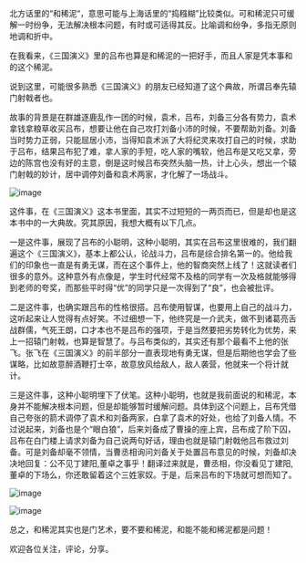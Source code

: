 北方话里的“和稀泥“，意思可能与上海话里的“捣糨糊”比较类似。可和稀泥只可缓解一时纷争，无法解决根本问题，有时或可适得其反。比喻调和纷争，多指无原则地调和折中。

在我看来，《三国演义》里的吕布也算是和稀泥的一把好手，而且人家是凭本事和的这个稀泥。

说到这里，可能很多熟悉《三国演义》的朋友已经知道了这个典故，所谓吕奉先辕门射戟者也。

故事的背景是在群雄逐鹿乱作一团的时候，袁术，吕布，刘备三分各有势力，袁术拿钱拿粮草收买吕布，想要让他在自己攻打刘备小沛的时候，不要帮助刘备。刘备当时势力正弱，只能屈居小沛，当得知袁术派了大将纪灵来攻打自己的时候，求助于吕布，结果吕布犯了难，拿人家的手短，吃人家的嘴软，他吕布是又吃又拿，旁边的陈宫也没有好的主意，倒是这时候吕布突然头脑一热，计上心头，想出一个辕门射戟的妙计，居中调停刘备和袁术两家，才化解了一场战斗。

![image](http://upload-images.jianshu.io/upload_images/48180-3409d148378340ed.jpeg@wm_2,t_55m+5a625Y+3L+aXuuWTpeiusuaVheS6iw==,fc_ffffff,ff_U2ltSGVp,sz_13,x_9,y_9?imageMogr2/auto-orient/strip%7CimageView2/2/w/1240)

这件事，在《三国演义》这本书里面，其实不过短短的一两页而已，但是却也是这本书中的一大典故。究其原因，我想大概有以下几点。

一是这件事，展现了吕布的小聪明，这种小聪明，其实在吕布这里很难的，我们翻遍这个《三国演义》，基本上都公认，论战斗力，吕布是综合排名第一的。他给我们的印象也一直是有勇无谋，而在这个事件上，他的智商突然上线了！这就读者们很多的意外。这种意外有点像是，学生时代经常不及格的同学有一次及格就能够得到老师的夸奖，而那些平时得“优”的同学只是一次得到了“良”，也会被批评。

二是这件事，也确实跟吕布的性格很搭。吕布使用智谋，也要用上自己的战斗力，这听起来让人觉得有点好笑。不过细想一下，他终究是一介武夫，做不到诸葛亮舌战群儒，气死王朗，口才本也不是吕布的强项，于是当然要把劣势转化为优势，来上一招辕门射戟，也算是智慧了。与吕布类似的，其实还有那个最看不上他的张飞。张飞在《三国演义》的前半部分一直表现地有勇无谋，但是后期他也学会了些谋略，比如故意醉酒鞭打士卒，故意放风给敌人，敌人袭营，他就来一个将计就计。

三是这件事，这种小聪明埋下了伏笔。这种小聪明，也就是我前面说的和稀泥，本身并不能解决根本问题，但是却能够暂时缓解问题。具体到这个问题上，吕布凭借自己夸张的箭术调停了袁术和刘备两家，白拿了袁术的好处，也给了刘备人情。不过说起来，刘备也是个“眼白狼”，后来刘备成了曹操的座上宾，吕布成了阶下囚，吕布在白门楼上请求刘备为自己说两句好话，理由也就是辕门射戟他吕布救过刘备。可是刘备却毫不领情，当曹丞相询问刘备关于处置吕布意见的时候，刘备却决决地回复：公不见丁建阳,董卓之事乎！翻译过来就是，曹丞相，你没看见丁建阳,董卓的下场么，你还敢留着这个三姓家奴。于是，后来吕布的下场就可想而知了。

![image](http://upload-images.jianshu.io/upload_images/48180-317d5fb0abb6aa50.jpeg@wm_2,t_55m+5a625Y+3L+aXuuWTpeiusuaVheS6iw==,fc_ffffff,ff_U2ltSGVp,sz_13,x_9,y_9?imageMogr2/auto-orient/strip%7CimageView2/2/w/1240)

![image](http://upload-images.jianshu.io/upload_images/48180-5b3654b5219262ab.jpeg@wm_2,t_55m+5a625Y+3L+aXuuWTpeiusuaVheS6iw==,fc_ffffff,ff_U2ltSGVp,sz_13,x_9,y_9?imageMogr2/auto-orient/strip%7CimageView2/2/w/1240)

总之，和稀泥其实也是门艺术，要不要和稀泥，和能不能和稀泥都是问题！

欢迎各位关注，评论，分享。
